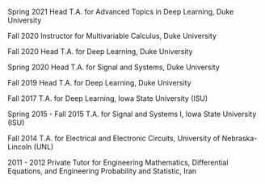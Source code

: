 Spring 2021 Head T.A. for Advanced Topics in Deep Learning, Duke University

Fall 2020 Instructor for Multivariable Calculus, Duke University

Fall 2020 Head T.A. for Deep Learning, Duke University

Spring 2020 Head T.A. for Signal and Systems, Duke University

Fall 2019 Head T.A. for Deep Learning, Duke University

Fall 2017 T.A. for Deep Learning, Iowa State University (ISU)

Spring 2015 - Fall 2015 T.A. for Signal and Systems I, Iowa State University (ISU)

Fall 2014 T.A. for Electrical and Electronic Circuits, University of Nebraska- Lincoln (UNL)

2011 - 2012 Private Tutor for Engineering Mathematics, Differential Equations, and Engineering Probability and Statistic, Iran
